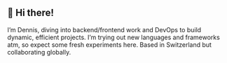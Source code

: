 ## 👋 Hi there!

I’m Dennis, diving into backend/frontend work and DevOps to build dynamic, efficient projects. I’m trying out new languages and frameworks atm, so expect some fresh experiments here. Based in Switzerland but collaborating globally.

<!--
**dGilli/dGilli** is a ✨ _special_ ✨ repository because its `README.md` (this file) appears on your GitHub profile.

Here are some ideas to get you started:

- 🔭 I’m currently working on ...
- 🌱 I’m currently learning ...
- 👯 I’m looking to collaborate on ...
- 🤔 I’m looking for help with ...
- 💬 Ask me about ...
- 📫 How to reach me: ...
- 😄 Pronouns: ...
- ⚡ Fun fact: ...
-->
